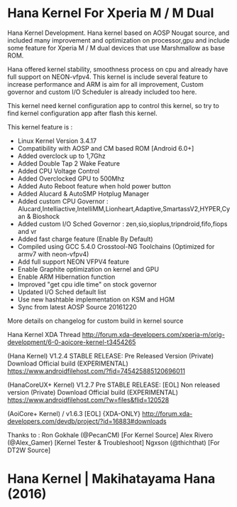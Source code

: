 # Hana Kernel For Xperia M / M Dual

Hana Kernel Development. Hana kernel based on AOSP Nougat source, and included many improvement and optimization on processor,gpu and include some feature for Xperia M / M dual devices that use Marshmallow as base ROM.

Hana offered kernel stability, smoothness process on cpu and already have full support on NEON-vfpv4.
This kernel is include several feature to increase performance and ARM is aim for all improvement, Custom governor and custom I/O Scheduler is already included too here.

This kernel need kernel configuration app to control this kernel, so try to find kernel configuration app after flash this kernel.

This kernel feature is :
- Linux Kernel Version 3.4.17
- Compatibility with AOSP and CM based ROM [Android 6.0+]
- Added overclock up to 1,7Ghz
- Added Double Tap 2 Wake Feature
- Added CPU Voltage Control
- Added Overclocked GPU to 500Mhz
- Added Auto Reboot feature when hold power button
- Added Alucard & AutoSMP Hotplug Manager
- Added custom CPU Governor 
: Alucard,Intelliactive,IntelliMM,Lionheart,Adaptive,SmartassV2,HYPER,Cyan & Bioshock
- Added custom I/O Sched Governor 
: zen,sio,sioplus,tripndroid,fifo,fiops and vr
- Added fast charge feature (Enable By Default)
- Compiled using GCC 5.4.0 Crosstool-NG Toolchains (Optimized for armv7 with neon-vfpv4)
- Add full support NEON VFPV4 feature 
- Enable Graphite optimization on kernel and GPU
- Enable ARM Hibernation function
- Improved "get cpu idle time" on stock governor
- Updated I/O Sched default list
- Use new hashtable implementation on KSM and HGM
- Sync from latest AOSP Source 20161220

More details on changelog for custom build in kernel source

Hana Kernel XDA Thread
http://forum.xda-developers.com/xperia-m/orig-development/6-0-aoicore-kernel-t3454265

(Hana Kernel) V1.2.4 STABLE RELEASE:
Pre Released Version (Private)
Download Official build (EXPERIMENTAL) 
https://www.androidfilehost.com/?fid=745425885120696011

(HanaCoreUX+ Kernel) V1.2.7 Pre STABLE RELEASE:
[EOL]
Non released version (Private)
Download Official build (EXPERIMENTAL) 
https://www.androidfilehost.com/?w=files&flid=120528

(AoiCore+ Kernel) / v1.6.3 
[EOL] {XDA-ONLY}
http://forum.xda-developers.com/devdb/project/?id=16883#downloads

Thanks to :
Ron Gokhale (@PecanCM) [For Kernel Source]
Alex Rivero (@Alex_Gamer) [Kernel Tester & Troubleshoot]
Ngxson (@thichthat) [For DT2W Source]

# Hana Kernel | Makihatayama Hana (2016)
